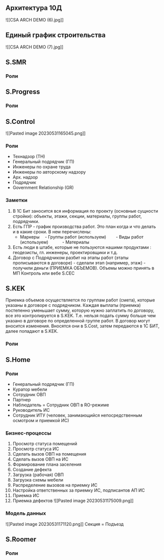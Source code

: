 ## Архитектура 10Д
![[CSA ARCH DEMO (6).jpg]]


## Единый график строительства
![[CSA ARCH DEMO (7).jpg]]

## S.SMR
### Роли

## S.Progress
### Роли

## S.Control
![[Pasted image 20230531165045.png]]
### Роли
- Технадзор (ТН)
- Генеральный подрядчик (ГП)
- Инженеры по охране труда
- Инженеры по авторскому надзору
- Арх. надзор
- Подрядчик
- Government Relationship (GR)

### Заметки
1. В 1С Бит заносится вся информация по проекту (основные сущности стройки): объекты, этажи, секции, материалы, группы работ, подрядчики.
2. Есть ГПР - график производства работ. Это план когда и что делать и в какие сроки. В нем перечислены:
	- Маркеры
	 - Группы работ (используем)
	  - Виды работ (используем)
	   - Материалы
3. Есть люди в штабе, которые не пользуются нашими продуктами : геодезисты, гл. инженеры, проектировщики и т.д.
4. Договор с Подрядчиком разбит на этапы работ (этапы прописываются в договоре) - сделали этап (например, этаж) - получили деньги (ПРИЕМКА ОБЪЕМОВ). Объемы можно принять в МП Контроль или вебе S.CEC

## S.KEK
Приемка объемов осуществляется по группам работ (смета), которые указаны в договоре с подрядчиком. Каждая выплаты (приемка) постепенно уменьшает сумму, которую нужно заплатить по договору, все это контролируется в S.KEK. Т.е. нельзя подать сумму больше чем указано в договоре по определенной группе работ. В договор могут вносится изменения. Вносятся они в S.Cost, затем передаются в 1С БИТ, далее попадают в S.KEK.
### Роли


## S.Home
### Роли
- Генеральный подрядчик (ГП)
- Куратор мебели
- Сотрудник ОВП
- Партнер
- Наблюдатель = Сотрудник ОВП в RO-режиме
- Руководитель ИС
- Сотрудник ИТУ (человек, занимающийся непосредственным осмотром и приемкой ИС)

### Бизнес-процессы
1. Просмотр статуса помещений
2. Просмотр статуса ИС
3. Сделать вызов ОВП на помещения
4.  Сделать вызов ОВП на ИС
5. Формирование плана заселения
6. Создание дефекта
7. Загрузка (рабочая) ОВП
8. Загрузка схемы мебели
9. Распределение вызовов на приемку ИС
10. Настройка ответственных за приемку ИС, подписантов АП ИС
11. Приемка ИС
12. Приемка дефектов
![[Pasted image 20230531175009.png]]

### Модель данных
![[Pasted image 20230531171120.png]]
Секция = Подъезд

## S.Roomer
### Роли